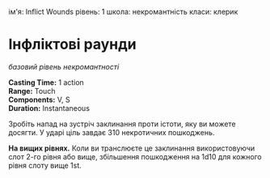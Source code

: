 ім'я: Inflict Wounds рівень: 1 школа: некромантність класи: клерик

# Інфліктові раунди
_базовий рівень некромантності_

**Casting Time:** 1 action    
**Range:** Touch    
**Components:** V, S    
**Duration:** Instantaneous

Зробіть напад на зустріч заклинання проти істоти, яку ви можете досягти. У ударі ціль завдає 310 некротичних пошкоджень.

**На вищих рівнях.** Коли ви транслюєте це заклинання використовуючи слот 2-го рівня або вище, збільшення пошкодження на 1d10 для кожного рівня слоту вище 1st.